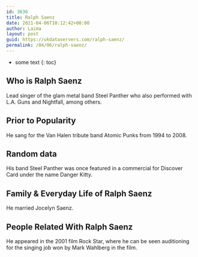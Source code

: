```yaml
---
id: 3636
title: Ralph Saenz
date: 2021-04-06T10:12:42+00:00
author: Laima
layout: post
guid: https://ukdataservers.com/ralph-saenz/
permalink: /04/06/ralph-saenz/
---
```


* some text
{: toc}


## Who is Ralph Saenz
                  
                  
                  
Lead singer of the glam metal band Steel Panther who also performed with L.A. Guns and Nightfall, among others.
                  
              
            
              
            
                
                
                
## Prior to Popularity
                  
                  
                  
He sang for the Van Halen tribute band Atomic Punks from 1994 to 2008.
                  
              
            
              
            
                
                
                
## Random data
                  
                  
                  
His band Steel Panther was once featured in a commercial for Discover Card under the name Danger Kitty.
                  
              
            
              
            
                
                
                
## Family & Everyday Life of Ralph Saenz
                  
                  
                  
He married Jocelyn Saenz.
                  
              
            
              
            
                
                
                
## People Related With Ralph Saenz
                  
                  
                  
He appeared in the 2001 film Rock Star, where he can be seen auditioning for the singing job won by Mark Wahlberg in the film.
                  
              
            
              
            
                
              
            
              
              
            
            
              
            
          
          
          